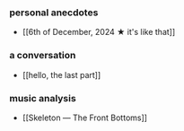 ### personal anecdotes
- [[6th of December, 2024 ★ it's like that]]
### a conversation
- [[hello, the last part]]
### music analysis
- [[Skeleton — The Front Bottoms]]
